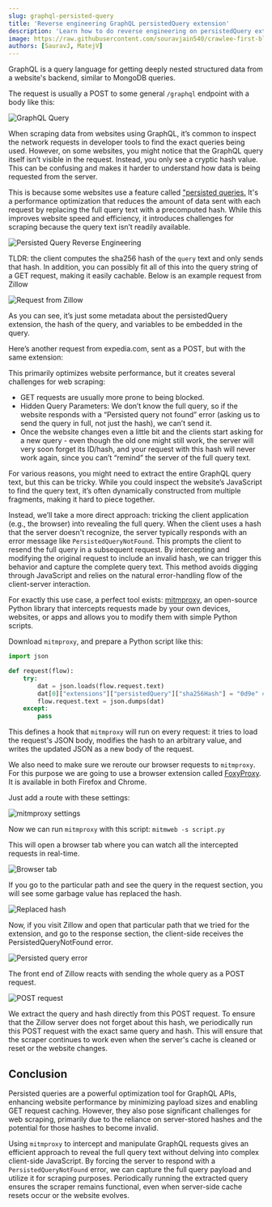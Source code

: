 ```yaml
---
slug: graphql-persisted-query
title: 'Reverse engineering GraphQL persistedQuery extension'
description: 'Learn how to do reverse engineering on persistedQuery extension by GraphQL and reveal the query hash needed for scraping.'
image: https://raw.githubusercontent.com/souravjain540/crawlee-first-blog/main/og-image.webp
authors: [SauravJ, MatejV]
---
```


GraphQL is a query language for getting deeply nested structured data from a website's backend, similar to MongoDB queries.

The request is usually a POST to some general `/graphql` endpoint with a body like this:

![GraphQL Query](./img/graphql.webp)

When scraping data from websites using GraphQL, it’s common to inspect the network requests in developer tools to find the exact queries being used. However, on some websites, you might notice that the GraphQL query itself isn’t visible in the request. Instead, you only see a cryptic hash value. This can be confusing and makes it harder to understand how data is being requested from the server.

This is because some websites use a feature called ["persisted queries.](https://www.apollographql.com/docs/apollo-server/performance/apq/) It's a performance optimization that reduces the amount of data sent with each request by replacing the full query text with a precomputed hash. While this improves website speed and efficiency, it introduces challenges for scraping because the query text isn’t readily available.


![Persisted Query Reverse Engineering](./img/graphql-persisted-query.webp)

<!-- truncate -->

TLDR: the client computes the sha256 hash of the `query` text and only sends that hash. In addition, you can possibly fit all of this into the query string of a GET request, making it easily cachable. Below is an example request from Zillow

![Request from Zillow](./img/zillow.webp)

As you can see, it’s just some metadata about the persistedQuery extension, the hash of the query, and variables to be embedded in the query.

Here’s another request from expedia.com, sent as a POST, but with the same extension:

This primarily optimizes website performance, but it creates several challenges for web scraping:

- GET requests are usually more prone to being blocked.
- Hidden Query Parameters: We don’t know the full query, so if the website responds with a “Persisted query not found” error (asking us to send the query in full, not just the hash), we can’t send it.
- Once the website changes even a little bit and the clients start asking for a new query - even though the old one might still work, the server will very soon forget its ID/hash, and your request with this hash will never work again, since you can’t “remind” the server of the full query text.

For various reasons, you might need to extract the entire GraphQL query text, but this can be tricky. While you could inspect the website’s JavaScript to find the query text, it’s often dynamically constructed from multiple fragments, making it hard to piece together.

Instead, we’ll take a more direct approach: tricking the client application (e.g., the browser) into revealing the full query. When the client uses a hash that the server doesn't recognize, the server typically responds with an error message like `PersistedQueryNotFound`. This prompts the client to resend the full query in a subsequent request. By intercepting and modifying the original request to include an invalid hash, we can trigger this behavior and capture the complete query text. This method avoids digging through JavaScript and relies on the natural error-handling flow of the client-server interaction.

For exactly this use case, a perfect tool exists: [mitmproxy](https://mitmproxy.org/), an open-source Python library that intercepts requests made by your own devices, websites, or apps and allows you to modify them with simple Python scripts.

Download `mitmproxy`, and prepare a Python script like this:

```python
import json

def request(flow):
    try:
        dat = json.loads(flow.request.text)
        dat[0]["extensions"]["persistedQuery"]["sha256Hash"] = "0d9e" # any bogus hex string here
        flow.request.text = json.dumps(dat)
    except:
        pass
```

This defines a hook that `mitmproxy` will run on every request: it tries to load the request's JSON body, modifies the hash to an arbitrary value, and writes the updated JSON as a new body of the request.

We also need to make sure we reroute our browser requests to `mitmproxy`. For this purpose we are going to use a browser extension called [FoxyProxy](https://chromewebstore.google.com/detail/foxyproxy/gcknhkkoolaabfmlnjonogaaifnjlfnp?hl=en). It is available in both Firefox and Chrome.

Just add a route with these settings:

![mitmproxy settings](./img/mitmprpxy.webp)

Now we can run `mitmproxy` with this script: `mitmweb -s script.py`

This will open a browser tab where you can watch all the intercepted requests in real-time.

![Browser tab](./img/browser.webp)

If you go to the particular path and see the query in the request section, you will see some garbage value has replaced the hash.

![Replaced hash](./img/request.webp)

Now, if you visit Zillow and open that particular path that we tried for the extension, and go to the response section, the client-side receives the PersistedQueryNotFound error.

![Persisted query error](./img/error.webp)

The front end of Zillow reacts with sending the whole query as a POST request.

![POST request](./img/query.webp)

We extract the query and hash directly from this POST request. To ensure that the Zillow server does not forget about this hash, we periodically run this POST request with the exact same query and hash. This will ensure that the scraper continues to work even when the server's cache is cleaned or reset or the website changes.

## Conclusion

Persisted queries are a powerful optimization tool for GraphQL APIs, enhancing website performance by minimizing payload sizes and enabling GET request caching. However, they also pose significant challenges for web scraping, primarily due to the reliance on server-stored hashes and the potential for those hashes to become invalid.

Using `mitmproxy` to intercept and manipulate GraphQL requests gives an efficient approach to reveal  the full query text without delving into complex client-side JavaScript. By forcing the server to respond with a `PersistedQueryNotFound` error, we can capture the full query payload and utilize it for scraping purposes. Periodically running the extracted query ensures the scraper remains functional, even when server-side cache resets occur or the website evolves.